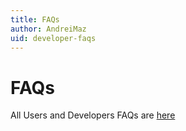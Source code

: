 ```yaml
---
title: FAQs
author: AndreiMaz
uid: developer-faqs
---
```

# FAQs

All Users and Developers FAQs are [here](xref:user-guide/installing/faq)
